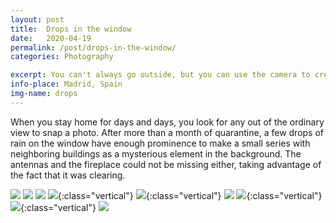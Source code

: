```yaml
---
layout: post
title:  Drops in the window
date:   2020-04-19
permalink: /post/drops-in-the-window/
categories: Photography

excerpt: You can't always go outside, but you can use the camera to create something.
info-place: Madrid, Spain
img-name: drops
---
```


When you stay home for days and days, you look for any out of the ordinary view to snap a photo. After more than a month of quarantine, a few drops of rain on the window have enough prominence to make a small series with neighboring buildings as a mysterious element in the background. The antennas and the fireplace could not be missing either, taking advantage of the fact that it was clearing.

<div class="gallery-{{ page.layout }}" markdown="1">

![]({{site.url}}/assets{{page.permalink}}{{page.img-name}}02.jpg)
![]({{site.url}}/assets{{page.permalink}}{{page.img-name}}03.jpg)
![]({{site.url}}/assets{{page.permalink}}{{page.img-name}}04.jpg)
![]({{site.url}}/assets{{page.permalink}}{{page.img-name}}05.jpg){:class="vertical"}
![]({{site.url}}/assets{{page.permalink}}{{page.img-name}}06.jpg){:class="vertical"}
![]({{site.url}}/assets{{page.permalink}}{{page.img-name}}08.jpg)
![]({{site.url}}/assets{{page.permalink}}{{page.img-name}}09.jpg){:class="vertical"}
![]({{site.url}}/assets{{page.permalink}}{{page.img-name}}07.jpg){:class="vertical"}
![]({{site.url}}/assets{{page.permalink}}{{page.img-name}}10.jpg)

</div>